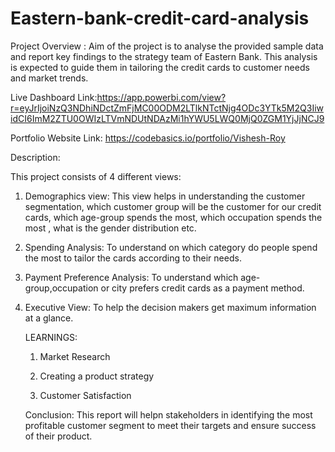 # Eastern-bank-credit-card-analysis

Project Overview : Aim of the project is to analyse the provided sample data and report key findings to the strategy team of Eastern Bank. This analysis is expected to guide them in tailoring the credit cards to customer needs and market trends.

Live Dashboard Link:https://app.powerbi.com/view?r=eyJrIjoiNzQ3NDhiNDctZmFjMC00ODM2LTlkNTctNjg4ODc3YTk5M2Q3IiwidCI6ImM2ZTU0OWIzLTVmNDUtNDAzMi1hYWU5LWQ0MjQ0ZGM1YjJjNCJ9

Portfolio Website Link: https://codebasics.io/portfolio/Vishesh-Roy

Description:

This project consists of 4 different views:

1) Demographics view: This view helps in understanding the customer segmentation, which customer group will be the customer for our credit cards, which age-group spends the most, which occupation spends the most , what is the gender distribution etc.

2) Spending Analysis: To understand on which category do people spend the most to tailor the cards according to their needs.

3) Payment Preference Analysis: To understand which age-group,occupation or city prefers credit cards as a payment method.

4) Executive View: To help the decision makers get maximum information at a glance.

   LEARNINGS:

   1) Market Research
  
   2) Creating a product strategy
  
   3) Customer Satisfaction
  
   Conclusion: This report will helpn stakeholders in identifying the most profitable customer segment to meet their targets and ensure success of their product.
